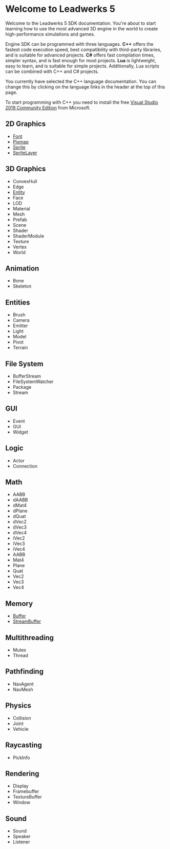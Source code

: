# Welcome to Leadwerks 5
Welcome to the Leadwerks 5 SDK documentation. You're about to start learning how to use the most advanced 3D engine in the world to create high-performance simulations and games.

Engine SDK can be programmed with three languages. **C++** offers the fastest code execution speed, best compatibility with third-party libraries, and is suitable for advanced projects. **C#** offers fast compilation times, simpler syntax, and is fast enough for most projects. **Lua** is lightweight, easy to learn, and is suitable for simple projects. Additionally, Lua scripts can be combined with C++ and C# projects.

You currently have selected the C++ language documentation. You can change this by clicking on the language links in the header at the top of this page.

To start programming with C++ you need to install the free [Visual Studio 2019 Community Edition](https://visualstudio.microsoft.com/vs/) from Microsoft.

## 2D Graphics ##
- [Font](CPP_Font.md)
- [Pixmap](CPP_Pixmap.md)
- [Sprite](Sprite.md)
- [SpriteLayer](SpriteLayer.md)

## 3D Graphics ##
- ConvexHull
- Edge
- [Entity](CPP_Entity_32f.md)
- Face
- LOD
- Material
- Mesh
- Prefab
- Scene
- Shader
- ShaderModule
- Texture
- Vertex
- World

## Animation ##
- Bone 
- Skeleton

## Entities ##
- Brush
- Camera
- Emitter
- Light
- Model
- Pivot
- Terrain

## File System ##
- BufferStream
- FileSystemWatcher
- Package
- Stream

## GUI ##
- Event
- GUI
- Widget

## Logic ##
- Actor
- Connection

## Math ##
- AABB
- dAABB
- dMat4
- dPlane
- dQuat
- dVec2 
- dVec3
- dVec4
- iVec2
- iVec3
- iVec4
- AABB
- Mat4
- Plane
- Quat
- Vec2
- Vec3
- Vec4

## Memory ##
- [Buffer](CPP_Buffer.md)
- [StreamBuffer](CPP_StreamBuffer.md)

## Multithreading ##
- Mutex
- Thread

## Pathfinding ##
- NavAgent
- NavMesh

## Physics ##
- Collision
- Joint
- Vehicle

## Raycasting ##
- PickInfo

## Rendering ##
- Display
- Framebuffer
- TextureBuffer
- Window

## Sound ##
- Sound
- Speaker
- Listener

